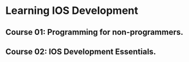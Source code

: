 # Learning IOS Development

## Course 01: Programming for non-programmers.
## Course 02: IOS Development Essentials.
